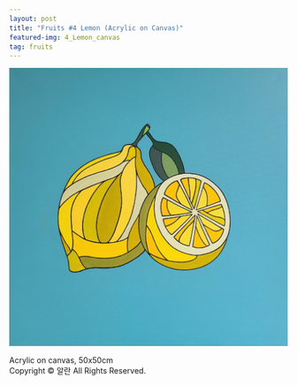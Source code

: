 ```yaml
---
layout: post
title: "Fruits #4 Lemon (Acrylic on Canvas)"
featured-img: 4_Lemon_canvas
tag: fruits
---
```


![](/assets/img/posts/4_Lemon_canvas.jpg)

Acrylic on canvas, 50x50cm  
Copyright © 알란 All Rights Reserved.
